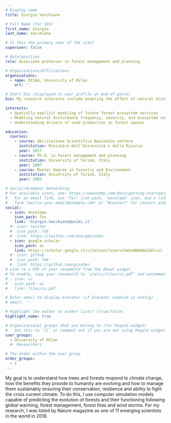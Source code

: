 ```yaml
---
# Display name
title: Giorgio Vacchiano

# Full Name (for SEO)
first_name: Giorgio
last_name: Vacchiano

# Is this the primary user of the site?
superuser: false

# Role/position
role: Associate professor in forest management and planning

# Organizations/Affiliations
organizations:
  - name: DISAA, University of Milan
    url: ''

# Short bio (displayed in user profile at end of posts)
bio: My research interests include modeling the effect of natural disturbances on ecosystem response as well as modeling future forest ecosystem services.

interests:
  - Spatially-explicit modeling of future forest ecosystem services
  - Modeling natural disturbance frequency, severity, and ecosystem response
  - Understanding drivers of seed production in forest speies

education:
  courses:
    - course: Abilitazione Scientifica Nazionale settore
      institution: Ministero dell’Università e della Ricerca
      year: 2017
    - course: Ph.D. in Forest management and planning
      institution: University of Torino, Italy
      year: 2007
    - course: Master Degree in Forestry and Environment
      institution: University of Torino, Italy
      year: 2003

# Social/Academic Networking
# For available icons, see: https://wowchemy.com/docs/getting-started/page-builder/#icons
#   For an email link, use "fas" icon pack, "envelope" icon, and a link in the
#   form "mailto:your-email@example.com" or "#contact" for contact widget.
social:
  - icon: envelope
    icon_pack: fas
    link: 'Giorgio.Vacchiano@unimi.it'
  #- icon: twitter
  #  icon_pack: fab
  #  link: https://twitter.com/GeorgeCushen
  - icon: google-scholar
    icon_pack: ai
    link: https://scholar.google.it/citations?user=Cnm5o88AAAAJ&hl=it
  #- icon: github
  #  icon_pack: fab
  #  link: https://github.com/gcushen
# Link to a PDF of your resume/CV from the About widget.
# To enable, copy your resume/CV to `static/files/cv.pdf` and uncomment the lines below.
# - icon: cv
#   icon_pack: ai
#   link: files/cv.pdf

# Enter email to display Gravatar (if Gravatar enabled in Config)
# email: ''

# Highlight the author in author lists? (true/false)
highlight_name: true

# Organizational groups that you belong to (for People widget)
#   Set this to `[]` or comment out if you are not using People widget.
user_groups:
  - University of Milan
  #- Researchers

# The order within the user group
order_groups:
  - 1
---
```


My goal is to understand how trees and forests respond to climate change, how the benefits they provide to humanity are evolving and how to manage them sustainably ensuring their conservation, resilience and ability to fight the crisis current climate. To do this, I use computer simulation models capable of predicting the evolution of forests and their functioning following global warming, forest management, forest fires and wind storms. For my research, I was listed by Nature magazine as one of 11 emerging scientists in the world in 2018.

